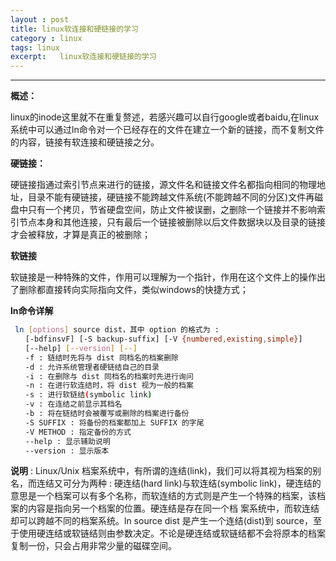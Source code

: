 ```yaml
---
layout : post
title: linux软连接和硬链接的学习
category : linux
tags: linux
excerpt:   linux软连接和硬链接的学习
---
```


<!-- more -->

******

**概述：**
>
linux的inode这里就不在重复赘述，若感兴趣可以自行google或者baidu,在linux系统中可以通过ln命令对一个已经存在的文件在建立一个新的链接，而不复制文件的内容，链接有软连接和硬链接之分。

**硬链接：**

硬链接指通过索引节点来进行的链接，源文件名和链接文件名都指向相同的物理地址，目录不能有硬链接，硬链接不能跨越文件系统(不能跨越不同的分区)文件再磁盘中只有一个拷贝，节省硬盘空间，防止文件被误删，之删除一个链接并不影响索引节点本身和其他连接，只有最后一个链接被删除以后文件数据块以及目录的链接才会被释放，才算是真正的被删除；

**软链接**

软链接是一种特殊的文件，作用可以理解为一个指针，作用在这个文件上的操作出了删除都直接转向实际指向文件，类似windows的快捷方式；

**ln命令详解**

```sh
 ln [options] source dist，其中 option 的格式为 :
　　[-bdfinsvF] [-S backup-suffix] [-V {numbered,existing,simple}]
　　[--help] [--version] [--]
　　-f : 链结时先将与 dist 同档名的档案删除
　　-d : 允许系统管理者硬链结自己的目录
　　-i : 在删除与 dist 同档名的档案时先进行询问
　　-n : 在进行软连结时，将 dist 视为一般的档案
　　-s : 进行软链结(symbolic link)
　　-v : 在连结之前显示其档名
　　-b : 将在链结时会被覆写或删除的档案进行备份
　　-S SUFFIX : 将备份的档案都加上 SUFFIX 的字尾
　　-V METHOD : 指定备份的方式
　　--help : 显示辅助说明
　　--version : 显示版本
```
>
**说明** : Linux/Unix 档案系统中，有所谓的连结(link)，我们可以将其视为档案的别名，而连结又可分为两种 : 硬连结(hard link)与软连结(symbolic link)，硬连结的意思是一个档案可以有多个名称，而软连结的方式则是产生一个特殊的档案，该档案的内容是指向另一个档案的位置。硬连结是存在同一个档 案系统中，而软连结却可以跨越不同的档案系统。ln source dist 是产生一个连结(dist)到 source，至于使用硬连结或软链结则由参数决定。不论是硬连结或软链结都不会将原本的档案复制一份，只会占用非常少量的磁碟空间。

